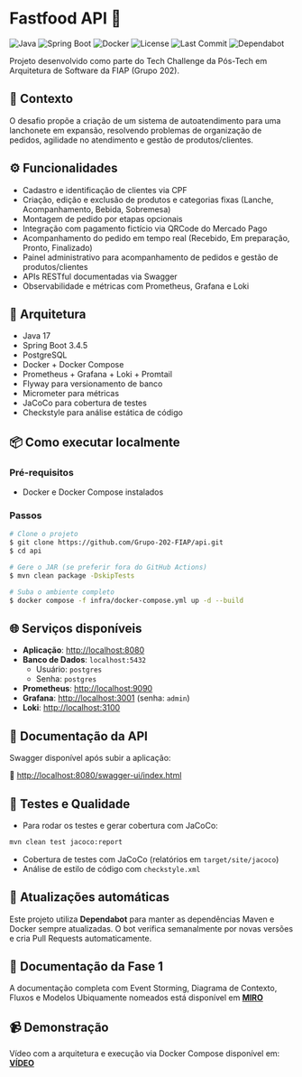 # Fastfood API 🍔

![Java](https://img.shields.io/badge/Java-17-blue.svg)
![Spring Boot](https://img.shields.io/badge/Spring--Boot-3.4.5-brightgreen.svg)
![Docker](https://img.shields.io/badge/Docker-ready-blue)
![License](https://img.shields.io/github/license/Grupo-202-FIAP/api)
![Last Commit](https://img.shields.io/github/last-commit/Grupo-202-FIAP/api)
![Dependabot](https://img.shields.io/badge/Dependabot-enabled-success)


Projeto desenvolvido como parte do Tech Challenge da Pós-Tech em Arquitetura de Software da FIAP (Grupo 202).

## 🧩 Contexto

O desafio propõe a criação de um sistema de autoatendimento para uma lanchonete em expansão, resolvendo problemas de organização de pedidos, agilidade no atendimento e gestão de produtos/clientes.

## ⚙️ Funcionalidades

- Cadastro e identificação de clientes via CPF
- Criação, edição e exclusão de produtos e categorias fixas (Lanche, Acompanhamento, Bebida, Sobremesa)
- Montagem de pedido por etapas opcionais
- Integração com pagamento fictício via QRCode do Mercado Pago
- Acompanhamento do pedido em tempo real (Recebido, Em preparação, Pronto, Finalizado)
- Painel administrativo para acompanhamento de pedidos e gestão de produtos/clientes
- APIs RESTful documentadas via Swagger
- Observabilidade e métricas com Prometheus, Grafana e Loki

## 🧱 Arquitetura

- Java 17
- Spring Boot 3.4.5
- PostgreSQL
- Docker + Docker Compose
- Prometheus + Grafana + Loki + Promtail
- Flyway para versionamento de banco
- Micrometer para métricas
- JaCoCo para cobertura de testes
- Checkstyle para análise estática de código

## 📦 Como executar localmente

### Pré-requisitos

- Docker e Docker Compose instalados

### Passos

```bash
# Clone o projeto
$ git clone https://github.com/Grupo-202-FIAP/api.git
$ cd api

# Gere o JAR (se preferir fora do GitHub Actions)
$ mvn clean package -DskipTests

# Suba o ambiente completo
$ docker compose -f infra/docker-compose.yml up -d --build

```

## 🌐 Serviços disponíveis

- **Aplicação**: [http://localhost:8080](http://localhost:8080)
- **Banco de Dados**: `localhost:5432`
    - Usuário: `postgres`
    - Senha: `postgres`
- **Prometheus**: [http://localhost:9090](http://localhost:9090)
- **Grafana**: [http://localhost:3001](http://localhost:3001) (senha: `admin`)
- **Loki**: [http://localhost:3100](http://localhost:3100)

## 📑 Documentação da API

Swagger disponível após subir a aplicação:

🔗 [http://localhost:8080/swagger-ui/index.html](http://localhost:8080/swagger-ui/index.html)

## 🧪 Testes e Qualidade

- Para rodar os testes e gerar cobertura com JaCoCo:

```bash
mvn clean test jacoco:report
```
- Cobertura de testes com JaCoCo (relatórios em `target/site/jacoco`)
- Análise de estilo de código com `checkstyle.xml`

## 🔄 Atualizações automáticas

Este projeto utiliza **Dependabot** para manter as dependências Maven e Docker sempre atualizadas. O bot verifica semanalmente por novas versões e cria Pull Requests automaticamente.

## 🧠 Documentação da Fase 1

A documentação completa com Event Storming, Diagrama de Contexto, Fluxos e Modelos Ubiquamente nomeados está disponível em **[MIRO](https://miro.com/app/board/uXjVIGITNZs=/)**

## 📹 Demonstração

Vídeo com a arquitetura e execução via Docker Compose disponível em: **[VÍDEO](https://www.youtube.com/watch?v=O0kyaD-p7C8&ab_channel=Fernandeeess)**



